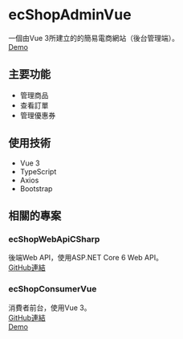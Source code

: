 # ecShopAdminVue
一個由Vue 3所建立的的簡易電商網站（後台管理端）。\
[Demo](https://agreeable-sky-00319b600.1.azurestaticapps.net/)

## 主要功能

* 管理商品
* 查看訂單
* 管理優惠券

## 使用技術
* Vue 3
* TypeScript
* Axios
* Bootstrap

## 相關的專案

### ecShopWebApiCSharp
後端Web API，使用ASP.NET Core 6 Web API。\
[GitHub連結](https://github.com/zamhsu/ecShopWebApiCSharp)

### ecShopConsumerVue

消費者前台，使用Vue 3。\
[GitHub連結](https://github.com/zamhsu/ecShopConsumerVue)\
[Demo](https://polite-ocean-06da00c00.1.azurestaticapps.net/)
